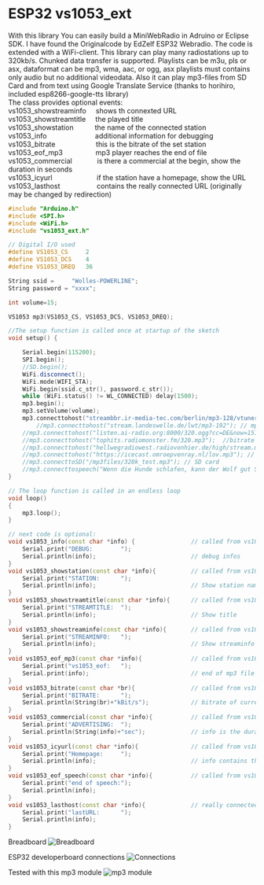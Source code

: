 # ESP32 vs1053_ext
With this library You can easily build a MiniWebRadio in Adruino or Eclipse SDK.
I have found the Originalcode by EdZelf ESP32 Webradio.
The code is extended with a WiFi-client. This library can play many radiostations up to 320kb/s.
Chunked data transfer is supported. Playlists can be m3u, pls or asx, dataformat can be mp3, wma, aac, or ogg,
asx playlists must contains only audio but no additional videodata.
Also it can play mp3-files from SD Card and from text using Google Translate Service (thanks to horihiro, included esp8266-google-tts library)<br>
The class provides optional events:<br>
vs1053_showstreaminfo &nbsp;&nbsp;&nbsp; shows th connexted URL<br>
vs1053_showstreamtitle &nbsp;&nbsp;&nbsp; the played title<br>
vs1053_showstation &nbsp; &nbsp; &nbsp; &nbsp; &nbsp; the name of the connected station<br>
vs1053_info &nbsp; &nbsp; &nbsp; &nbsp; &nbsp; &nbsp; &nbsp; &nbsp; &nbsp; &nbsp; &nbsp; &nbsp; additional information for debugging<br>
vs1053_bitrate &nbsp; &nbsp; &nbsp; &nbsp; &nbsp; &nbsp; &nbsp; &nbsp; &nbsp; &nbsp; this is the bitrate of the set station<br>
vs1053_eof_mp3 &nbsp; &nbsp; &nbsp; &nbsp; &nbsp; &nbsp; &nbsp; &nbsp; mp3 player reaches the end of file<br>
vs1053_commercial  &nbsp; &nbsp; &nbsp; &nbsp; &nbsp; &nbsp; is there a commercial at the begin, show the duration in seconds<br>
vs1053_icyurl &nbsp; &nbsp; &nbsp; &nbsp; &nbsp; &nbsp; &nbsp; &nbsp; &nbsp; &nbsp; &nbsp; if the station have a homepage, show the URL<br>
vs1053_lasthost &nbsp; &nbsp; &nbsp; &nbsp; &nbsp; &nbsp; &nbsp; &nbsp; &nbsp; contains the really connected URL (originally may be changed by redirection)

``` c++
#include "Arduino.h"
#include <SPI.h>
#include <WiFi.h>
#include "vs1053_ext.h"

// Digital I/O used
#define VS1053_CS     2
#define VS1053_DCS    4
#define VS1053_DREQ   36

String ssid =     "Wolles-POWERLINE";
String password = "xxxx";

int volume=15;

VS1053 mp3(VS1053_CS, VS1053_DCS, VS1053_DREQ);

//The setup function is called once at startup of the sketch
void setup() {

    Serial.begin(115200);
    SPI.begin();
    //SD.begin();
    WiFi.disconnect();
    WiFi.mode(WIFI_STA);
    WiFi.begin(ssid.c_str(), password.c_str());
    while (WiFi.status() != WL_CONNECTED) delay(1500);
    mp3.begin();
    mp3.setVolume(volume);
    mp3.connecttohost("streambbr.ir-media-tec.com/berlin/mp3-128/vtuner_web_mp3/");
        //mp3.connecttohost("stream.landeswelle.de/lwt/mp3-192"); // mp3 192kb/s
	//mp3.connecttohost("listen.ai-radio.org:8000/320.ogg?cc=DE&now=1511557873.987&");  // ogg
	//mp3.connecttohost("tophits.radiomonster.fm/320.mp3");  //bitrate 320k
	//mp3.connecttohost("hellwegradiowest.radiovonhier.de/high/stream.mp3"); // Transfer Encoding: chunked
	//mp3.connecttohost("https://icecast.omroepvenray.nl/lov.mp3"); // ssl
	//mp3.connecttoSD("/mp3files/320k_test.mp3"); // SD card
	//mp3.connecttospeech("Wenn die Hunde schlafen, kann der Wolf gut Schafe stehlen.", "de");
}

// The loop function is called in an endless loop
void loop()
{
    mp3.loop();
}

// next code is optional:
void vs1053_info(const char *info) {                // called from vs1053
    Serial.print("DEBUG:        ");
    Serial.println(info);                           // debug infos
}
void vs1053_showstation(const char *info){          // called from vs1053
    Serial.print("STATION:      ");
    Serial.println(info);                           // Show station name
}
void vs1053_showstreamtitle(const char *info){      // called from vs1053
    Serial.print("STREAMTITLE:  ");
    Serial.println(info);                           // Show title
}
void vs1053_showstreaminfo(const char *info){       // called from vs1053
    Serial.print("STREAMINFO:   ");
    Serial.println(info);                           // Show streaminfo
}
void vs1053_eof_mp3(const char *info){              // called from vs1053
    Serial.print("vs1053_eof:   ");
    Serial.print(info);                             // end of mp3 file (filename)
}
void vs1053_bitrate(const char *br){                // called from vs1053
    Serial.print("BITRATE:      ");
    Serial.println(String(br)+"kBit/s");            // bitrate of current stream
}
void vs1053_commercial(const char *info){           // called from vs1053
    Serial.print("ADVERTISING:  ");
    Serial.println(String(info)+"sec");             // info is the duration of advertising
}
void vs1053_icyurl(const char *info){               // called from vs1053
    Serial.print("Homepage:     ");
    Serial.println(info);                           // info contains the URL
}
void vs1053_eof_speech(const char *info){           // called from vs1053
    Serial.print("end of speech:");
    Serial.println(info);
}
void vs1053_lasthost(const char *info){             // really connected URL
    Serial.print("lastURL:      ");
    Serial.println(info);
}

```
Breadboard
![Breadboard](https://github.com/schreibfaul1/ESP32-vs1053_ext/blob/master/additional%20info/Breadboard.jpg)

ESP32 developerboard connections
![Connections](https://github.com/schreibfaul1/ESP32-vs1053_ext/blob/master/additional%20info/ESP32_dev_board.jpg)

Tested with this mp3 module
![mp3 module](https://github.com/schreibfaul1/ESP32-vs1053_ext/blob/master/additional%20info/MP3_Board.gif)


